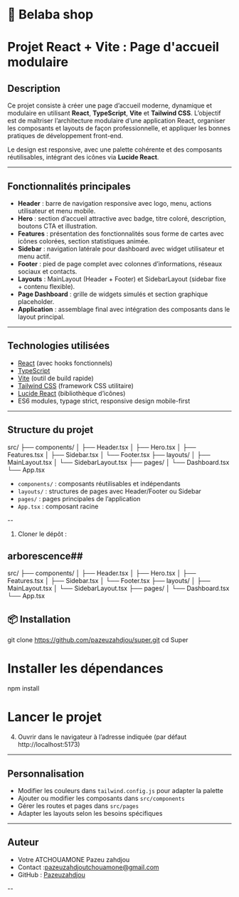 # 🍍 Belaba shop

# Projet React + Vite : Page d'accueil modulaire

## Description

Ce projet consiste à créer une page d’accueil moderne, dynamique et modulaire en utilisant **React**, **TypeScript**, **Vite** et **Tailwind CSS**. L’objectif est de maîtriser l’architecture modulaire d’une application React, organiser les composants et layouts de façon professionnelle, et appliquer les bonnes pratiques de développement front-end.

Le design est responsive, avec une palette cohérente et des composants réutilisables, intégrant des icônes via **Lucide React**.

---

## Fonctionnalités principales

- **Header** : barre de navigation responsive avec logo, menu, actions utilisateur et menu mobile.
- **Hero** : section d’accueil attractive avec badge, titre coloré, description, boutons CTA et illustration.
- **Features** : présentation des fonctionnalités sous forme de cartes avec icônes colorées, section statistiques animée.
- **Sidebar** : navigation latérale pour dashboard avec widget utilisateur et menu actif.
- **Footer** : pied de page complet avec colonnes d’informations, réseaux sociaux et contacts.
- **Layouts** : MainLayout (Header + Footer) et SidebarLayout (sidebar fixe + contenu flexible).
- **Page Dashboard** : grille de widgets simulés et section graphique placeholder.
- **Application** : assemblage final avec intégration des composants dans le layout principal.

---

## Technologies utilisées

- [React](https://reactjs.org/) (avec hooks fonctionnels)
- [TypeScript](https://www.typescriptlang.org/)
- [Vite](https://vitejs.dev/) (outil de build rapide)
- [Tailwind CSS](https://tailwindcss.com/) (framework CSS utilitaire)
- [Lucide React](https://lucide.dev/) (bibliothèque d’icônes)
- ES6 modules, typage strict, responsive design mobile-first

---

## Structure du projet

src/
├── components/
│ ├── Header.tsx
│ ├── Hero.tsx
│ ├── Features.tsx
│ ├── Sidebar.tsx
│ └── Footer.tsx
├── layouts/
│ ├── MainLayout.tsx
│ └── SidebarLayout.tsx
├── pages/
│ └── Dashboard.tsx
└── App.tsx


- `components/` : composants réutilisables et indépendants
- `layouts/` : structures de pages avec Header/Footer ou Sidebar
- `pages/` : pages principales de l’application
- `App.tsx` : composant racine

--

1. Cloner le dépôt :

## arborescence##

src/
├── components/
│   ├── Header.tsx
│   ├── Hero.tsx
│   ├── Features.tsx
│   ├── Sidebar.tsx
│   └── Footer.tsx
├── layouts/
│   ├── MainLayout.tsx
│   └── SidebarLayout.tsx
├── pages/
│   └── Dashboard.tsx
└── App.tsx



## 📦 Installation

git clone https://github.com/pazeuzahdjou/super.git
cd Super

# Installer les dépendances
npm install

# Lancer le projet

4. Ouvrir dans le navigateur à l’adresse indiquée (par défaut http://localhost:5173)

---

## Personnalisation

- Modifier les couleurs dans `tailwind.config.js` pour adapter la palette
- Ajouter ou modifier les composants dans `src/components`
- Gérer les routes et pages dans `src/pages`
- Adapter les layouts selon les besoins spécifiques

---

## Auteur

- Votre ATCHOUAMONE Pazeu zahdjou
- Contact :pazeuzahdjoutchouamone@gmail.com
- GitHub : [Pazeuzahdjou](https://github.com/pazeuzahdjou)

--

